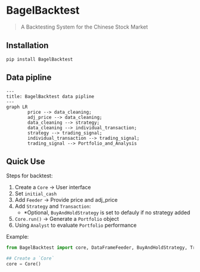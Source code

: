 # BagelBacktest

> A Backtesting System for the Chinese Stock Market

## Installation

```shell
pip install BagelBacktest
```

## Data pipline

```mermaid
---
title: BagelBacktest data pipline
---
graph LR
        price --> data_cleaning;
        adj_price --> data_cleaning;
        data_cleaning --> strategy;
        data_cleaning --> individual_transaction;
        strategy --> trading_signal;
        individual_transaction --> trading_signal;
        trading_signal --> Portfolio_and_Analysis
```

## Quick Use

Steps for backtest:
1. Create a `Core` -> User interface
2. Set `initial_cash`
3. Add `Feeder` -> Provide price and adj_price
4. Add `Strategy` and `Transaction`:
   - *Optional, `BuyAndHoldStrategy` is set to defauly if no strategy added
5. `Core.run()` -> Generate a `Portfolio` object
6. Using `Analyst` to evaluate `Portfolio` performance

Example:

```python
from BagelBacktest import core, DataFrameFeeder, BuyAndHoldStrategy, Transactions

## Create a `Core`
core = Core()
```